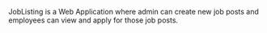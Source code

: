 JobListing is a Web Application where admin can create new job posts and employees can view and apply for those job posts.

